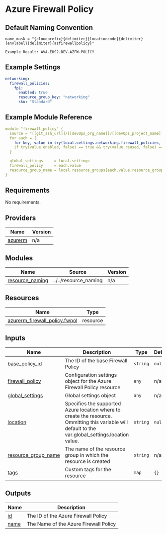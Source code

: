 # Azure Firewall Policy

## Default Naming Convention
```
name_mask = "{cloudprefix}{delimiter}{locationcode}{delimiter}{envlabel}{delimiter}{azfirewallpolicy}"

Example Result: AVA-EUS2-DEV-AZFW-POLICY
```

## Example Settings
```yaml
networking:  
  firewall_policies:
    fp1:
      enabled: true
      resource_group_key: "networking"
      sku: "Standard"
```

## Example Module Reference

```yaml
module "firewall_policy" {
  source = "[[git_ssh_url]]/[[devOps_org_name]]/[[devOps_project_name]]/[[devOps_repo_name]]//modules/networking/firewall_policies"
  for_each = {
    for key, value in try(local.settings.networking.firewall_policies, {}) : key => value
    if try(value.enabled, false) == true && try(value.reused, false) == false
  }

  global_settings     = local.settings
  firewall_policy     = each.value
  resource_group_name = local.resource_groups[each.value.resource_group_key].name
}
```

<!-- BEGIN_TF_DOCS -->
## Requirements

No requirements.

## Providers

| Name | Version |
|------|---------|
| <a name="provider_azurerm"></a> [azurerm](#provider\_azurerm) | n/a |

## Modules

| Name | Source | Version |
|------|--------|---------|
| <a name="module_resource_naming"></a> [resource\_naming](#module\_resource\_naming) | ../../resource_naming | n/a |

## Resources

| Name | Type |
|------|------|
| [azurerm_firewall_policy.fwpol](https://registry.terraform.io/providers/hashicorp/azurerm/latest/docs/resources/firewall_policy) | resource |

## Inputs

| Name | Description | Type | Default | Required |
|------|-------------|------|---------|:--------:|
| <a name="input_base_policy_id"></a> [base\_policy\_id](#input\_base\_policy\_id) | The ID of the base Firewall Policy | `string` | `null` | no |
| <a name="input_firewall_policy"></a> [firewall\_policy](#input\_firewall\_policy) | Configuration settings object for the Azure Firewall Policy resource | `any` | n/a | yes |
| <a name="input_global_settings"></a> [global\_settings](#input\_global\_settings) | Global settings object | `any` | n/a | yes |
| <a name="input_location"></a> [location](#input\_location) | Specifies the supported Azure location where to create the resource. Ommitting this variable will default to the var.global\_settings.location value. | `string` | `null` | no |
| <a name="input_resource_group_name"></a> [resource\_group\_name](#input\_resource\_group\_name) | The name of the resource group in which the resource is created | `string` | n/a | yes |
| <a name="input_tags"></a> [tags](#input\_tags) | Custom tags for the resource | `map` | `{}` | no |

## Outputs

| Name | Description |
|------|-------------|
| <a name="output_id"></a> [id](#output\_id) | The ID of the Azure Firewall Policy |
| <a name="output_name"></a> [name](#output\_name) | The Name of the Azure Firewall Policy |
<!-- END_TF_DOCS -->